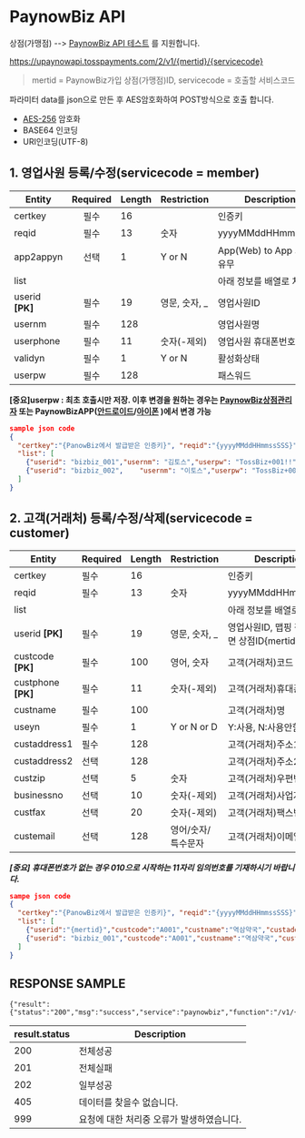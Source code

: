 # PaynowBiz API
상점(가맹점) --> [PaynowBiz API 테스트](https://github.com/PaynowBiz/v1/blob/main/Request.java) 를 지원합니다.

https://upaynowapi.tosspayments.com/2/v1/{mertid}/{servicecode}
>mertid = PaynowBiz가입 상점(가맹점)ID, servicecode = 호출할 서비스코드

파라미터 data를 json으로 만든 후 AES암호화하여 POST방식으로 호출 합니다.
 * [AES-256](https://github.com/PaynowBiz/v1/blob/main/AES256Util.java) 암호화 
 * BASE64 인코딩
 * URI인코딩(UTF-8)

## 1. 영업사원 등록/수정(servicecode = member)
Entity|Required|Length|Restriction|Description
-----|:-----:|-----|-----|-----|
certkey|필수|16||인증키
reqid|필수|13|숫자|yyyyMMddHHmmssSSS
app2appyn|선택|1|Y or N|App(Web) to App 가맹점 유무
list||||아래 정보를 배열로 처리||
userid **[PK]**|필수|19|영문, 숫자, _ |영업사원ID
usernm|필수|128||영업사원명
userphone|필수|11|숫자(-제외)|영업사원 휴대폰번호
validyn|필수|1|Y or N|활성화상태
userpw|필수|128||패스워드

**[중요]userpw : 최초 호출시만 저장. 
이후 변경을 원하는 경우는 [PaynowBiz상점관리자](https://paynowbiz.tosspayments.com/pnbmert/) 또는 PaynowBizAPP([안드로이드](https://play.google.com/store/apps/details?id=com.lguopg.paynowauth&hl=ko&gl=US)/[아이폰](https://apps.apple.com/kr/app/%ED%8E%98%EC%9D%B4%EB%82%98%EC%9A%B0-%EB%B9%84%EC%A6%88-%EC%9D%B8%EC%A6%9D%EC%9A%A9/id1261678163) )에서 변경 가능**
```json
sample json code
{
  "certkey":"{PanowBiz에서 발급받은 인증키}", "reqid":"{yyyyMMddHHmmssSSS}", "app2appyn":"N",
  "list": [
    {"userid": "bizbiz_001","usernm": "김토스","userpw": "TossBiz+001!!","userhp": "01012340001","validyn": "Y"},
    {"userid": "bizbiz_002",	"usernm": "이토스","userpw": "TossBiz+002!!","userhp": "01012340002","validyn": "Y"}
  ]
}
```
## 2. 고객(거래처) 등록/수정/삭제(servicecode = customer)
Entity|Required|Length|Restriction|Description
-----|-----|-----|-----|-----|
certkey|필수|16||인증키
reqid|필수|13|숫자|yyyyMMddHHmmssSSS
list||||아래 정보를 배열로 처리||
userid **[PK]**|필수|19|영문, 숫자, _	|영업사원ID, 맵핑 정보 없으면 상점ID{mertid}
custcode **[PK]**|필수|100|영어, 숫자|고객(거래처)코드
custphone **[PK]**|필수|11|숫자(-제외)|고객(거래처)휴대폰번호
custname|필수|100||고객(거래처)명
useyn|필수|1|Y or N or D|Y:사용, N:사용안함, D:삭제
custaddress1|필수|128||고객(거래처)주소1
custaddress2|선택|128||고객(거래처)주소2
custzip|선택|5|숫자|고객(거래처)우편번호
businessno|선택|10|숫자(-제외)|고객(거래처)사업자번호
custfax|선택|20|숫자(-제외)|고객(거래처)팩스번호
custemail|선택|128|영어/숫자/특수문자 |	고객(거래처)이메일주소

**_[중요] 휴대폰번호가 없는 경우 010으로 시작하는 11자리 임의번호를 기재하시기 바랍니다._**
```json
sampe json code
{
  "certkey":"{PanowBiz에서 발급받은 인증키}", "reqid":"{yyyyMMddHHmmssSSS}",
  "list": [
    {"userid":"{mertid}","custcode":"A001","custname":"역삼약국","custaddress1":"서울시 강남구 역삼동 한국지식재산센터","custaddress2":"15층 역삼약국","custzip":"12345","custphone":"01012345678","custfax":"0212345678","custemail":"paynowbiz@tosspayments.com","useyn":"Y"},
    {"userid": "bizbiz_001","custcode":"A001","custname":"역삼약국","custaddress1":"서울시 강남구 역삼동 한국지식재산센터","custaddress2":"15층 역삼약국","custzip":"12345","custphone":"01077775678","custfax":"0212345678","custemail":"paynowbiz@tosspayments.com","useyn":"Y"}
  ]
}
```

## RESPONSE SAMPLE
```
{"result":{"status":"200","msg":"success","service":"paynowbiz","function":"/v1/{mertid}/{servicecode}","data":"","result":"/K+VQ9mi4fuWXGWLqCPfNlbztOpJDJKy5WCXeb+/vRej42gfpEfXLzQok+c6rYg3","success":true}}
```

result.status|Description
-----|-----|
200|전체성공
201|전체실패
202|일부성공
405|데이터를 찾을수 없습니다.
999|요청에 대한 처리중 오류가 발생하였습니다.
